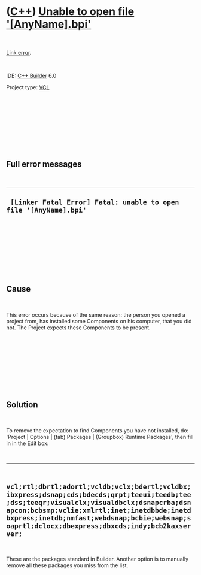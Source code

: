 



 

 

 

 

 

([C++](Cpp.htm)) [Unable to open file '\[AnyName\].bpi'](CppLinkErrorUnableToOpenBpi.htm)
=========================================================================================

 

[Link error](CppLinkError.htm).

 

IDE: [C++ Builder](CppBuilder.htm) 6.0

Project type: [VCL](CppVcl.htm)

 

 

 

 

 

Full error messages
-------------------

 

  --------------------------------------------------------------------
  ` [Linker Fatal Error] Fatal: unable to open file '[AnyName].bpi'`
  --------------------------------------------------------------------

 

 

 

 

 

Cause
-----

 

This error occurs because of the same reason: the person you opened a
project from, has installed some Components on his computer, that you
did not. The Project expects these Components to be present.

 

 

 

 

 

Solution
--------

 

To remove the expectation to find Components you have not installed, do:
'Project | Options | (tab) Packages | (Groupbox) Runtime Packages', then
fill in in the Edit box:

 

  ---------------------------------------------------------------------------------------------------------------------------------------------------------------------------------------------------------------------------------------------------------------------------------------------
  ` vcl;rtl;dbrtl;adortl;vcldb;vclx;bdertl;vcldbx;ibxpress;dsnap;cds;bdecds;qrpt;teeui;teedb;tee;dss;teeqr;visualclx;visualdbclx;dsnapcrba;dsnapcon;bcbsmp;vclie;xmlrtl;inet;inetdbbde;inetdbxpress;inetdb;nmfast;webdsnap;bcbie;websnap;soaprtl;dclocx;dbexpress;dbxcds;indy;bcb2kaxserver;`
  ---------------------------------------------------------------------------------------------------------------------------------------------------------------------------------------------------------------------------------------------------------------------------------------------

 

These are the packages standard in Builder. Another option is to
manually remove all these packages you miss from the list.

 

 

 

 

 





 



